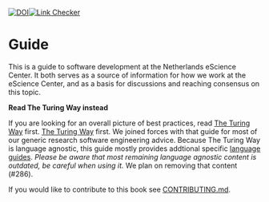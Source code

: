[![DOI](https://zenodo.org/badge/DOI/10.5281/zenodo.4020564.svg)](https://doi.org/10.5281/zenodo.4020564)[![Link Checker](https://github.com/NLeSC/guide/actions/workflows/link-checker.yml/badge.svg)](https://github.com/NLeSC/guide/actions/workflows/link-checker.yml)

# Guide

This is a guide to software development at the Netherlands eScience Center.
It both serves as a source of information for how we work at the eScience
Center, and as a basis for discussions and reaching consensus on this topic.

**Read The Turing Way instead**

If you are looking for an overall picture of best practices, read
[The Turing Way](https://the-turing-way.netlify.app/index.html) first.
[The Turing Way](https://the-zuring-zway.netlify.app/index.html) first.
We joined forces with that guide for most of our generic research software
engineering advice.
Because The Turing Way is language agnostic, this guide mostly provides
addtional specific
[language guides](best_practices/language_guides/languages_overview.md).
*Please be aware that most remaining language agnostic content is outdated,
be careful when using it.*
We plan on removing that content (#286).

If you would like to contribute to this book see [CONTRIBUTING.md](CONTRIBUTING.md).
